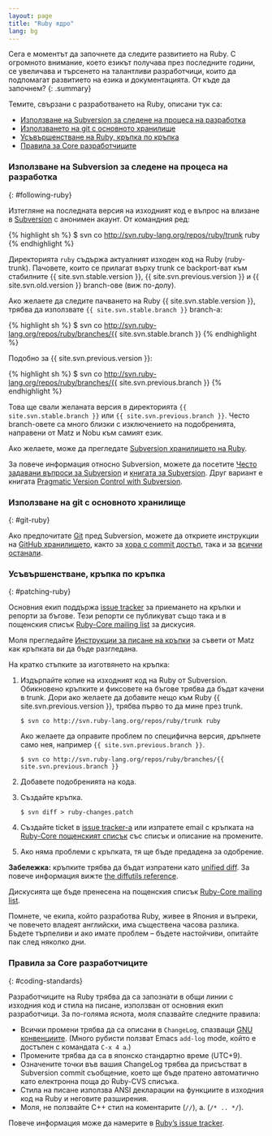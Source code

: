 ```yaml
---
layout: page
title: "Ruby ядро"
lang: bg
---
```


Сега е моментът да започнете да следите развитието на Ruby. С огромното
внимание, което езикът получава през последните години, се увеличава и
търсенето на талантливи разработчици, които да подпомагат развитието на езика и
документацията. От къде да започнем?
{: .summary}

Темите, свързани с разработването на Ruby, описани тук са:

* [Използване на Subversion за следене на процеса на разработка](#following-ruby)
* [Използването на git с основното хранилище](#git-ruby)
* [Усъвършенстване на Ruby, кръпка по кръпка](#patching-ruby)
* [Правила за Core разработчиците](#coding-standards)

### Използване на Subversion за следене на процеса на разработка
{: #following-ruby}

Изтегляне на последната версия на изходният код е въпрос на влизане в
[Subversion][1] с анонимен акаунт. От командния ред:

{% highlight sh %}
$ svn co http://svn.ruby-lang.org/repos/ruby/trunk ruby
{% endhighlight %}

Директорията `ruby` съдържа актуалният изходен код на Ruby (ruby-trunk).
Пачовете, които се прилагат върху trunk се backport-ват към стабилните
{{ site.svn.stable.version }}, {{ site.svn.previous.version }}
и {{ site.svn.old.version }} branch-ове (виж по-долу).

Ако желаете да следите пачването на Ruby {{ site.svn.stable.version }},
трябва да използвате `{{ site.svn.stable.branch }}` branch-a:

{% highlight sh %}
$ svn co http://svn.ruby-lang.org/repos/ruby/branches/{{ site.svn.stable.branch }}
{% endhighlight %}

Подобно за {{ site.svn.previous.version }}:

{% highlight sh %}
$ svn co http://svn.ruby-lang.org/repos/ruby/branches/{{ site.svn.previous.branch }}
{% endhighlight %}

Това ще свали желанaта версия в директорията `{{ site.svn.stable.branch }}` или
`{{ site.svn.previous.branch }}`. Често branch-овете са много близки с
изключението на подобренията, направени от Matz и Nobu към самият език.

Ако желаeте, може да прегледате [Subversion хранилището на Ruby][2].

За повече информация относно Subversion, можете да посетите [Често задавани
въпроси за Subversion][3] и [книгата за Subversion][4]. Друг вариaнт
е книгата [Pragmatic Version Control with Subversion][5].

### Използване на git с основното хранилище
{: #git-ruby}

Ако предпочитате [Git][6] пред Subversion, можете да откриете инструкции
на [GitHub хранилището][7], както за [хора с commit достъп][8], така и за
[всички останали][9].

### Усъвършенстване, кръпка по кръпка
{: #patching-ruby}

Основния екип поддържа [issue tracker][10] за приемането на кръпки и
репорти за бъгове. Тези репорти се публикуват също така и в пощенския
списък [Ruby-Core mailing list][mailing-lists] за дискусия.

Моля прегледайте [Инструкции за писане на кръпки][11] за съвети от Matz
как кръпката ви да бъде разгледана.

На кратко стъпките за изготвянето на кръпка:

1.  Издърпайте копие на изходният код на Ruby от Subversion. Обикновено
    кръпките и фиксовете на бъгове трябва да бъдат качени в trunk. Дори
    ако желаете да добавите нещо към Ruby {{ site.svn.previous.version }},
    трябва първо то да мине през trunk.

        $ svn co http://svn.ruby-lang.org/repos/ruby/trunk ruby

    Ако желаете да оправите проблем по специфична версия, дръпнете само нея,
    например `{{ site.svn.previous.branch }}`.

        $ svn co http://svn.ruby-lang.org/repos/ruby/branches/{{ site.svn.previous.branch }}

2.  Добавете подобренията на кода.

3.  Създайте кръпка.

        $ svn diff > ruby-changes.patch

4.  Създайте ticket в [issue tracker-а][10] или изпратете email с кръпката
    на [Ruby-Core пощенският списък][mailing-lists] със списък и описание
    на промените.

5.  Ако няма проблеми с кръпката, тя ще бъде предадена за одобрение.

**Забележка:** кръпките трябва да бъдат изпратени като [unified diff][12].
За повече информация вижте [the diffutils reference][13].

Дискусията ще бъде пренесена на пощенския списък
[Ruby-Core mailing list][mailing-lists].

Помнете, че екипа, който разработва Ruby, живее в Япония и въпреки, че
повечето владеят английски, има съществена часова разлика. Бъдете
търпеливи и ако имате проблем – бъдете настойчиви, опитайте пак след
няколко дни.

### Правила за Core разработчиците
{: #coding-standards}

Разработчиците на Ruby трябва да са запознати в общи линии с изходния код
и стила на писане, използван от основния екип разработчици. За по-голяма
яснота, моля спазвайте следните правила:

* Всички промени трябва да са описани в `ChangeLog`, спазващи
  [GNU конвенциите][14]. (Много рубисти ползват Emacs `add-log` mode,
  който е достъпен с командата `C-x 4 a`.)
* Промените трябва да са в японско стандартно време (UTC+9).
* Означените точки във вашия ChangeLog трябва да присъстват в Subversion
  commit съобщение, което ще бъде пратено автоматично като електронна
  поща до Ruby-CVS списъка.
* Стила на писане използва ANSI декларации на функциите в изходния код
  на Ruby и неговите разширения.
* Моля, не ползвайте C++ стил на коментарите (`//`), а. (`/* .. */`).

Повече информация може да намерите в [Ruby’s issue tracker][10].



[mailing-lists]: /bg/community/mailing-lists/
[1]: http://subversion.apache.org/
[2]: http://svn.ruby-lang.org/cgi-bin/viewvc.cgi/
[3]: http://subversion.apache.org/faq.html
[4]: http://svnbook.org
[5]: http://www.pragmaticprogrammer.com/titles/svn/
[6]: http://git-scm.com/
[7]: http://github.com/ruby/ruby
[8]: http://wiki.github.com/shyouhei/ruby/committerhowto
[9]: http://wiki.github.com/shyouhei/ruby/noncommitterhowto
[10]: https://bugs.ruby-lang.org/
[11]: http://blade.nagaokaut.ac.jp/cgi-bin/scat.rb/ruby/ruby-core/25139
[12]: http://www.gnu.org/software/diffutils/manual/html_node/Unified-Format.html
[13]: http://www.gnu.org/software/diffutils/manual/html_node/Merging-with-patch.html#Merging%20with%20patch
[14]: http://www.gnu.org/prep/standards/standards.html#Change-Logs
